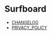 # Surfboard

- [CHANGELOG](https://getsurfboard.github.io/surfboard/CHANGELOG.html)
- [PRIVACY_POLICY](https://getsurfboard.github.io/surfboard/PRIVACY_POLICY.html)
